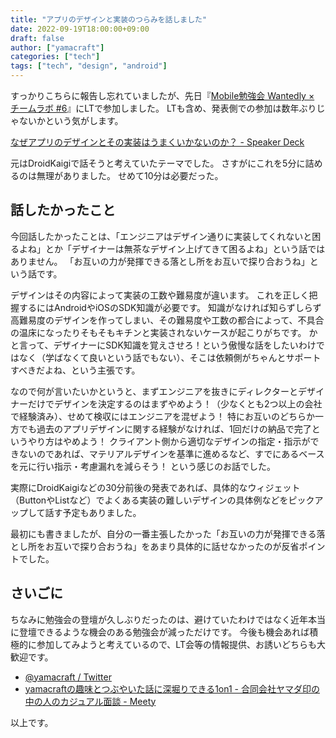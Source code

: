 ```yaml
---
title: "アプリのデザインと実装のつらみを話しました"
date: 2022-09-19T18:00:00+09:00
draft: false
author: ["yamacraft"]
categories: ["tech"]
tags: ["tech", "design", "android"]
---
```


すっかりこちらに報告し忘れていましたが、先日『[Mobile勉強会 Wantedly × チームラボ #6](https://wantedly.connpass.com/event/256518/)』にLTで参加しました。
LTも含め、発表側での参加は数年ぶりじゃないかという気がします。

[なぜアプリのデザインとその実装はうまくいかないのか？ \- Speaker Deck](https://speakerdeck.com/yamacraft/nazeapurinodezaintosonoshi-zhuang-haumakuikanainoka)

元はDroidKaigiで話そうと考えていたテーマでした。
さすがにこれを5分に詰めるのは無理がありました。
せめて10分は必要だった。

## 話したかったこと

今回話したかったことは、「エンジニアはデザイン通りに実装してくれないと困るよね」とか「デザイナーは無茶なデザイン上げてきて困るよね」という話ではありません。
「お互いの力が発揮できる落とし所をお互いで探り合おうね」という話です。

デザインはその内容によって実装の工数や難易度が違います。
これを正しく把握するにはAndroidやiOSのSDK知識が必要です。
知識がなければ知らずしらず高難易度のデザインを作ってしまい、その難易度や工数の都合によって、不具合の温床になったりそもそもキチンと実装されないケースが起こりがちです。
かと言って、デザイナーにSDK知識を覚えさせろ！という傲慢な話をしたいわけではなく（学ばなくて良いという話でもない）、そこは依頼側がちゃんとサポートすべきだよね、という主張です。

なので何が言いたいかというと、まずエンジニアを抜きにディレクターとデザイナーだけでデザインを決定するのはまずやめよう！（少なくとも2つ以上の会社で経験済み）、せめて検収にはエンジニアを混ぜよう！
特にお互いのどちらか一方でも過去のアプリデザインに関する経験がなければ、1回だけの納品で完了というやり方はやめよう！
クライアント側から適切なデザインの指定・指示ができないのであれば、マテリアルデザインを基準に進めるなど、すでにあるベースを元に行い指示・考慮漏れを減らそう！
という感じのお話でした。

実際にDroidKaigiなどの30分前後の発表であれば、具体的なウィジェット（ButtonやListなど）でよくある実装の難しいデザインの具体例などをピックアップして話す予定もありました。

最初にも書きましたが、自分の一番主張したかった「お互いの力が発揮できる落とし所をお互いで探り合おうね」をあまり具体的に話せなかったのが反省ポイントでした。

## さいごに

ちなみに勉強会の登壇が久しぶりだったのは、避けていたわけではなく近年本当に登壇できるような機会のある勉強会が減っただけです。
今後も機会あれば積極的に参加してみようと考えているので、LT会等の情報提供、お誘いどちらも大歓迎です。

* [@yamacraft / Twitter](https://twitter.com/yamacraft)
* [yamacraftの趣味とつぶやいた話に深堀りできる1on1 \- 合同会社ヤマダ印の中の人のカジュアル面談 \- Meety](https://meety.net/matches/BnsFnCpUBMkr)

以上です。